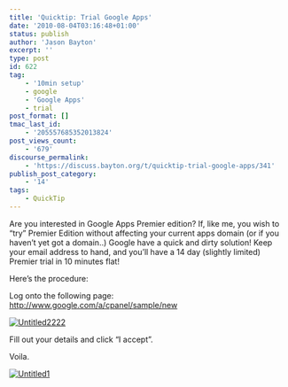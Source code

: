 ```yaml
---
title: 'Quicktip: Trial Google Apps'
date: '2010-08-04T03:16:48+01:00'
status: publish
author: 'Jason Bayton'
excerpt: ''
type: post
id: 622
tag:
    - '10min setup'
    - google
    - 'Google Apps'
    - trial
post_format: []
tmac_last_id:
    - '205557685352013824'
post_views_count:
    - '679'
discourse_permalink:
    - 'https://discuss.bayton.org/t/quicktip-trial-google-apps/341'
publish_post_category:
    - '14'
tags:
    - QuickTip
---
```

Are you interested in Google Apps Premier edition? If, like me, you wish to “try” Premier Edition without affecting your current apps domain (or if you haven’t yet got a domain..) Google have a quick and dirty solution! Keep your email address to hand, and you’ll have a 14 day (slightly limited) Premier trial in 10 minutes flat!

Here’s the procedure:

Log onto the following page:  
<http://www.google.com/a/cpanel/sample/new>

[![](https://bucket.bayton.uk-lon1.upcloudobjects.com/uploads/2010/08/Untitled2222.png "Untitled2222")](https://bucket.bayton.uk-lon1.upcloudobjects.com/uploads/2010/08/Untitled2222.png)

Fill out your details and click “I accept”.

Voila.

[![](https://bucket.bayton.uk-lon1.upcloudobjects.com/uploads/2010/08/Untitled1.png "Untitled1")](https:/bayton.org/https://bucket.bayton.uk-lon1.upcloudobjects.com/uploads/2010/08/Untitled1.png)